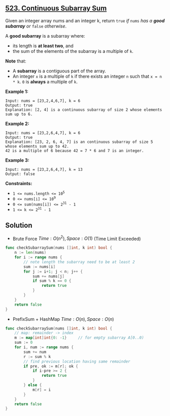 ## [523. Continuous Subarray Sum](https://leetcode.com/problems/continuous-subarray-sum/)


Given an integer array nums and an integer k, return `true` _if_ `nums` _has a **good subarray** or_ `false` _otherwise_.

A **good subarray** is a subarray where:

*   its length is **at least two**, and
*   the sum of the elements of the subarray is a multiple of `k`.

**Note** that:

*   A **subarray** is a contiguous part of the array.
*   An integer `x` is a multiple of `k` if there exists an integer `n` such that `x = n * k`. `0` is **always** a multiple of `k`.

**Example 1:**

```
Input: nums = [23,2,4,6,7], k = 6
Output: true
Explanation: [2, 4] is a continuous subarray of size 2 whose elements sum up to 6.
```

**Example 2:**

```
Input: nums = [23,2,6,4,7], k = 6
Output: true
Explanation: [23, 2, 6, 4, 7] is an continuous subarray of size 5 whose elements sum up to 42.
42 is a multiple of 6 because 42 = 7 * 6 and 7 is an integer.
```

**Example 3:**

```
Input: nums = [23,2,6,4,7], k = 13
Output: false
```

**Constraints:**

*   <code>1 <= nums.length <= 10<sup>5</sup></code>
*   <code>0 <= nums[i] <= 10<sup>9</sup></code>
*   <code>0 <= sum(nums[i]) <= 2<sup>31</sup> - 1</code>
*   <code>1 <= k <= 2<sup>31</sup> - 1</code>



## Solution

- Brute Force	$Time: O(n^2), Space: O(1)$ 	(Time Limit Exceeded)

```go
func checkSubarraySum(nums []int, k int) bool {
    n := len(nums)
    for i := range nums {
        // note length the subarray need to be at least 2
        sum := nums[i]
        for j := i+1; j < n; j++ {
            sum += nums[j]
            if sum % k == 0 {
                return true
            }
        }
    }
    return false
}
```



- PrefixSum + HashMap	$Time: O(n), Space: O(n)$ 

```go
func checkSubarraySum(nums []int, k int) bool {
    // map: remainder -> index
    m := map[int]int{0: -1}     // for empty subarray A[0..0)
    sum := 0
    for i, num := range nums {
        sum += num
        r := sum % k
        // find previous location having same remainder
        if pre, ok := m[r]; ok {
            if i-pre >= 2 {
                return true
            }
        } else {
            m[r] = i
        }
    }
    return false
}
```


